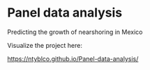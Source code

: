 # Panel data analysis

Predicting the growth of nearshoring in Mexico

Visualize the project here: 

 https://ntyblco.github.io/Panel-data-analysis/
